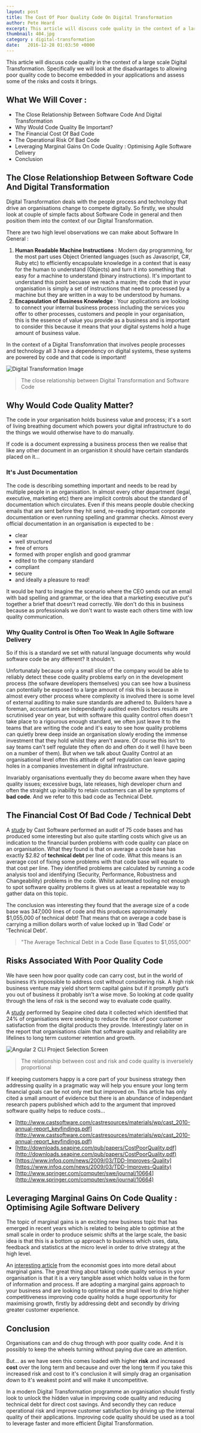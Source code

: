 ```yaml
---
layout: post
title: The Cost Of Poor Quality Code On Digital Transformation
author: Pete Heard
excerpt: This article will discuss code quality in the context of a large scale Digital Transformation ...
thumbnail: 404.jpg
category : digital-transformation
date:   2016-12-28 01:03:50 +0000
---
```


This article will discuss code quality in the context of a large scale Digital Transformation. Specifically we will look at the disadvantages to allowing poor quality code to become embedded in your applications and assess some of the risks and costs it brings.

## What We Will Cover :

- The Close Relationship Between Software Code And Digital Transformation
- Why Would Code Quality Be Important?
- The Financial Cost Of Bad Code
- The Operational Risk Of Bad Code 
- Leveraging Marginal Gains On Code Quality : Optimising Agile Software Delivery
- Conclusion

## The Close Relationshiop Between Software Code And Digital Transformation

Digital Transformation deals with the people process and technology that drive an organisations change to compete digitally. So firstly, we should look at couple of simple facts about Software Code in general and then position them into the context of our Digital Transformation. 

There are two high level observations we can make about Software In General :  

1. **Human Readable Machine Instructions** : Modern day programming, for the most part uses Object Oriented languages (such as Javascript, C#, Ruby etc) to efficiently encapsulate knowledge in a context that is easy for the human to understand (Objects) and turn it into something that easy for a machine to understand (binary instructions). It's important to understand this point becuase we reach a maxim; the code that in your organisation is simply a set of instructions that need to processed by a machine but they are written in a way to be understood by humans.
2. **Encapsulation of Business Knowledge** : Your applications are looking to connect your internal business process including the services you offer to other processes, customers and people in your organisation, this is the essence of value you provide as a business and is important to consider this because it means that your digital systems hold a huge amount of business value.

In the context of a Digital Transfomration that involves people processes and technology all 3 have a dependency on digital systems, these systems are powered by code and that code is important!

![Digital Transformation Image](images/1_image.png "Digital Transformation Image")
> The close relationship between Digital Transformation and Software Code

## Why Would Code Quality Matter?

The code in your organisation holds business value and process; it's a sort of living breathing document which powers your digital infrastructure to do the things we would otherwise have to do manually. 

If code is a document expressing a business process then we realise that like any other document in an organistion it should have certain standards placed on it...

### It's Just Documentation

The code is describing something important and needs to be read by multiple people in an organisation. In almost every other department (legal, executive, marketing etc) there are implicit controls about the standard of documentation which circulates. Even if this means people double checking emails that are sent before they hit send, re-reading important corporate documentation or even running spelling and grammar checks. Almost every official documentation in an organisation is expected to be :

- clear
- well structured
- free of errors
- formed with proper english and good grammar
- edited to the company standard
- compliant
- secure
- and ideally a pleasure to read!

It would be hard to imagine the scenario where the CEO sends out an email with bad spelling and grammar, or the idea that a marketing executive put's together a brief that doesn't read correctly. We don't do this in business because as professionals we don't want to waste each others time with low quality communication. 

### Why Quality Control is Often Too Weak In Agile Software Delivery

So if this is a standard we set with natural language documents why would software code be any different? It shouldn't.

Unfortunataly because only a small slice of the company would be able to reliably detect these code quality problems early on in the development process (the sofware developers themselves) you can see how a business can potentially be exposed to a large amount of risk this is because in almost every other process where complexity is involved there is some level of external auditing to make sure standards are adhered to. Builders have a foreman, accountants are independantly audited even Doctors results are scrutinised year on year, but with software this quality control often doesn't take place to a rigourous enough standard, we often just leave it to the teams that are writing the code and it's easy to see how quality problems can quietly brew deep inside an organisation slowly eroding the immense investment that they hold whilst they aren't aware. Of course this isn't to say teams can't self regulate they often do and often do it well (I have been on a number of them). But when we talk about Quality Control at an organisational level often this attitude of self regulation can leave gaping holes in a companies investement in digital infrastructure.

Invariably organisations eventually they do become aware when they have quality issues; excessive bugs, late releases, high developer churn and often the straight up inability to retain customers can all be symptoms of **bad code**. And we refer to this bad code as Technical Debt.


## The Financial Cost Of Bad Code / Technical Debt

A [study](http://www.castsoftware.com/castresources/materials/wp/cast_2010-annual-report_keyfindings.pdf) by Cast Software performed an audit of 75 code bases and has produced some interesting but also quite startling costs which give us an indication to the financial burden problems with code quality can place on an organisation. What they found is that on average a code base has exactly $2.82 of **technical debt** per line of code. What this means is an average cost of fixing some problems with that code base will equate to that cost per line. They identified problems are calculated by running a code analysis tool and identifying  (Security, Performance, Robustness and Changeability) problems in the code. Whilst automated tooling not enough to spot software quality problems it gives us at least a repeatable way to gather data on this topic.

The conclusion was interesting they found that the average size of a code base was 347,000 lines of code and this produces approximately $1,055,000 of technical debt! That means that on average a code base is carrying a million dollars worth of value locked up in 'Bad Code' or 'Technical Debt'. 

> "The Average Technical Debt in a Code Base Equates to $1,055,000" 

## Risks Associated With Poor Quality Code

We have seen how poor quality code can carry cost, but in the world of business it’s impossible to address cost without considering risk. A high risk business venture may yield short term capital gains but if it promptly put’s you out of business it probably isn’t a wise move. So looking at code quality through the lens of risk is the second way to evaluate code quality.

A [study](http://downloads.seapine.com/pub/papers/CostPoorQuality.pdf) performed by Seapine cited data it collected which identified that 24% of organisations were seeking to reduce the risk of poor customer satisfaction from the digital products they provide. Interestingly later on in the report that organisations claim that software quality and reliability are lifelines to long term customer retention and growth. 


![Angular 2 CLI Project Selection Screen](images/2_image.png "Angular 2 CLI Project Selection Screen")
> The relationship between cost and risk and code quality is inverselely proportional 

If keeping customers happy is a core part of your business strategy then addressing quality in a pragmatic way will help you ensure your long term financial goals can be not only met but improved on. This article has only cited a small amount of evidence but there is an abundance of independant research papers published which add to the argument that improved software quality helps to reduce costs...

- [http://www.castsoftware.com/castresources/materials/wp/cast_2010-annual-report_keyfindings.pdf](http://www.castsoftware.com/castresources/materials/wp/cast_2010-annual-report_keyfindings.pdf)
- [http://downloads.seapine.com/pub/papers/CostPoorQuality.pdf](http://downloads.seapine.com/pub/papers/CostPoorQuality.pdf)
- [https://www.infoq.com/news/2009/03/TDD-Improves-Quality](https://www.infoq.com/news/2009/03/TDD-Improves-Quality)
- [http://www.springer.com/computer/swe/journal/10664](http://www.springer.com/computer/swe/journal/10664)

## Leveraging Marginal Gains On Code Quality : Optimising Agile Software Delivery

The topic of marginal gains is an exciting new business topic that has emerged in recent years which is related to being able to optimise at the small scale in order to produce seismic shifts at the large scale, the basic idea is that this is a bottom up approach to business which uses, data, feedback and statistics at the micro level in order to drive strategy at the high level. 

An [interesting article](http://www.economist.com/news/business/21607816-businesses-should-aim-lots-small-wins-big-data-add-up-something-big-little) from the economist goes into more detail about marginal gains. The great thing about taking code quality serious in your organisation is that it is a very tangible asset which holds value in the form of information and process. If are adopting a marginal gains approach to your business and are looking to optimise at the small level to drive higher competitiveness improving code quality holds a huge opportunity for maximising growth, firstly by addressing debt and secondly by driving greater customer experience.


## Conclusion 

Organisations can and do chug through with poor quality code. And it is possibly to keep the wheels turning without paying due care an attention. 

But... as we have seen this comes loaded with higher **risk** and increased **cost** over the long term and because and over the long term if you take this increased risk and cost to it's conclusion it will simply drag an organisation down to it's weakest point and will make it uncompetitive. 

In a modern Digital Transformation programme an organisation should firstly look to unlock the hidden value in improving code quality and reducing technical debt for direct cost savings. And secondly they can reduce operational risk and improve customer satisfaction by driving up the internal quality of their applications. Improving code quality should be used as a tool to leverage faster and more efficient Digital Transformation.
